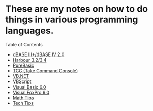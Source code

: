 <title>Joe's Notes</title>

# These are my notes on how to do things in various programming languages.

Table of Contents
* [dBASE III+/dBASE IV 2.0](https://joec4281.github.io/dBase.html)
* [Harbour 3.2/3.4](./Harbour.html)
* [PureBasic](./PureBasic.html)
* [TCC (Take Command Console)](https://joec4281.github.io/TCC.html)
* [VB.NET](./VB.NET.html)
* [VBScript](./VBScript.html)
* [Visual Basic 6.0](./Visual-Basic-6.0.html)
* [Visual FoxPro 9.0](./Visual-FoxPro.html)
* [Math Tips](https://twitter.com/JoeC4281/timelines/1612512630039535620)
* [Tech Tips](https://twitter.com/JoeC4281/timelines/1612512033802518530)